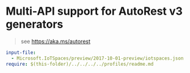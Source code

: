 # Multi-API support for AutoRest v3 generators

> see https://aka.ms/autorest

``` yaml $(enable-multi-api)
input-file:
  - Microsoft.IoTSpaces/preview/2017-10-01-preview/iotspaces.json
require: $(this-folder)/../../../../profiles/readme.md
```
